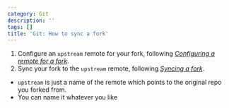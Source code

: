 ```yaml
---
category: Git
description: ''
tags: []
title: 'Git: How to sync a fork'
---
```


1. Configure an `upstream` remote for your fork, following [_Configuring a remote for a fork_](https://docs.github.com/en/github/collaborating-with-issues-and-pull-requests/configuring-a-remote-for-a-fork).
2. Sync your fork to the `upstream` remote, following [_Syncing a fork_](https://docs.github.com/en/github/collaborating-with-issues-and-pull-requests/syncing-a-fork).

- `upstream` is just a name of the remote which points to the original repo you forked from.
- You can name it whatever you like